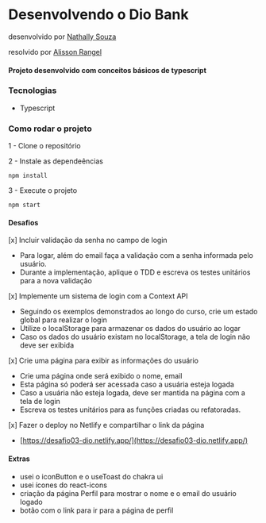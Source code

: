 # Desenvolvendo o Dio Bank
desenvolvido por [Nathally Souza](https://github.com/nathyts)

resolvido por [Alisson Rangel](https://github.com/alissonrangel)

#### Projeto desenvolvido com conceitos básicos de typescript

### Tecnologias
- Typescript

### Como rodar o projeto

1 - Clone o repositório

2 - Instale as dependeências
    
    npm install

3 - Execute o projeto

    npm start

#### Desafios
[x] Incluir validação da senha no campo de login
  - Para logar, além do email faça a validação com a senha informada pelo usuário.
  - Durante a implementação, aplique o TDD e escreva os testes unitários para a nova validação

[x] Implemente um sistema de login com a Context API
  - Seguindo os exemplos demonstrados ao longo do curso, crie um estado global para realizar o login
  - Utilize o localStorage para armazenar os dados do usuário ao logar
  - Caso os dados do usuário existam no localStorage, a tela de login não deve ser exibida

[x] Crie uma página para exibir as informações do usuário
  - Crie uma página onde será exibido o nome, email
  - Esta página só poderá ser acessada caso a usuária esteja logada
  - Caso a usuária não esteja logada, deve ser mantida na página com a tela de login
  - Escreva os testes unitários para as funções criadas ou refatoradas.

[x] Fazer o deploy no Netlify e compartilhar o link da página
  - [https://desafio03-dio.netlify.app/](https://desafio03-dio.netlify.app/)
#### Extras
  - usei o iconButton e o useToast do chakra ui
  - usei ícones do react-icons
  - criação da página Perfil para mostrar o nome e o email do usuário logado
  - botão com o link para ir para a página de perfil